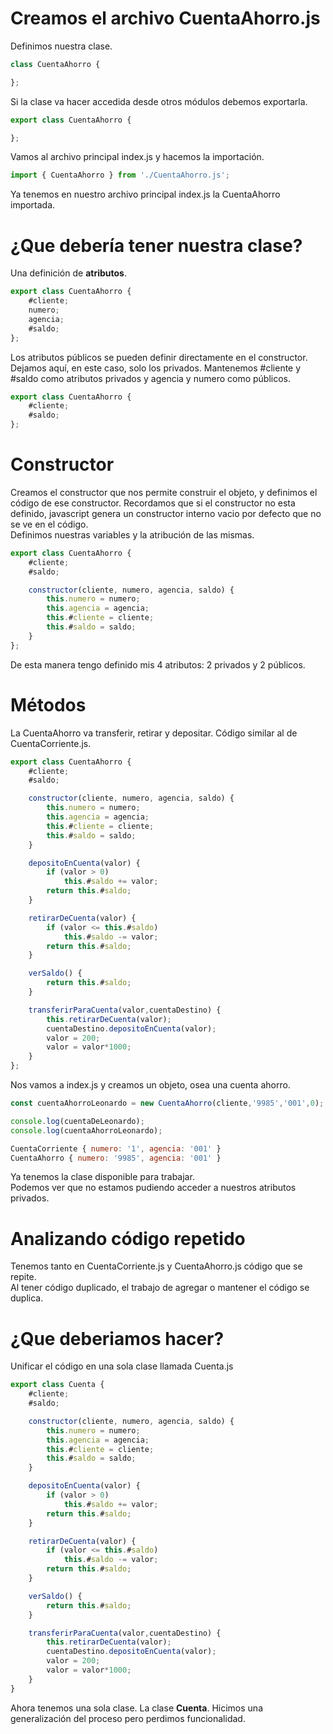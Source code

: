 # Creamos el archivo CuentaAhorro.js
Definimos nuestra clase.
```javascript
class CuentaAhorro {

};
```
Si la clase va hacer accedida desde otros módulos debemos exportarla.
```javascript
export class CuentaAhorro {

};
```
Vamos al archivo principal index.js y hacemos la importación.
```javascript
import { CuentaAhorro } from './CuentaAhorro.js';
```
Ya tenemos en nuestro archivo principal index.js la CuentaAhorro importada.
# ¿Que debería tener nuestra clase?
Una definición de **atributos**.
```javascript
export class CuentaAhorro {
    #cliente;
    numero;
    agencia;
    #saldo;
};
```
Los atributos públicos se pueden definir directamente en el constructor. Dejamos aquí, en este caso, solo los privados.
Mantenemos #cliente y #saldo como atributos privados y agencia y numero como públicos.
```javascript
export class CuentaAhorro {
    #cliente;
    #saldo;
};
```
# Constructor
Creamos el constructor que nos permite construir el objeto, y definimos el código de ese constructor.
Recordamos que si el constructor no esta definido, javascript genera un constructor interno vacio por defecto que no se ve en el código.  
Definimos nuestras variables y la atribución de las mismas.
```javascript
export class CuentaAhorro {
    #cliente;
    #saldo;

    constructor(cliente, numero, agencia, saldo) {
        this.numero = numero;
        this.agencia = agencia;
        this.#cliente = cliente;
        this.#saldo = saldo;
    }
};
```
De esta manera tengo definido mis 4 atributos: 2 privados y 2 públicos.
# Métodos
La CuentaAhorro va transferir, retirar y depositar.
Código similar al de CuentaCorriente.js.
```javascript
export class CuentaAhorro {
    #cliente;
    #saldo;

    constructor(cliente, numero, agencia, saldo) {
        this.numero = numero;
        this.agencia = agencia;
        this.#cliente = cliente;
        this.#saldo = saldo;
    }

    depositoEnCuenta(valor) {
        if (valor > 0)
            this.#saldo += valor;
        return this.#saldo;
    }

    retirarDeCuenta(valor) {
        if (valor <= this.#saldo)
            this.#saldo -= valor;
        return this.#saldo;
    }

    verSaldo() {
        return this.#saldo;
    }

    transferirParaCuenta(valor,cuentaDestino) {
        this.retirarDeCuenta(valor);
        cuentaDestino.depositoEnCuenta(valor);
        valor = 200;
        valor = valor*1000;
    }
};
```
Nos vamos a index.js y creamos un objeto, osea una cuenta ahorro.
```javascript
const cuentaAhorroLeonardo = new CuentaAhorro(cliente,'9985','001',0);

console.log(cuentaDeLeonardo);
console.log(cuentaAhorroLeonardo);
```
```javascript
CuentaCorriente { numero: '1', agencia: '001' }
CuentaAhorro { numero: '9985', agencia: '001' }
```
Ya tenemos la clase disponible para trabajar.  
Podemos ver que no estamos pudiendo acceder a nuestros atributos privados.  
# Analizando código repetido
Tenemos tanto en CuentaCorriente.js y CuentaAhorro.js código que se repite.  
Al tener código duplicado, el trabajo de agregar o mantener el código se duplica. 
# ¿Que deberiamos hacer?  
Unificar el código en una sola clase llamada Cuenta.js
```jsx
export class Cuenta {
    #cliente;
    #saldo;

    constructor(cliente, numero, agencia, saldo) {
        this.numero = numero;
        this.agencia = agencia;
        this.#cliente = cliente;
        this.#saldo = saldo;
    }

    depositoEnCuenta(valor) {
        if (valor > 0)
            this.#saldo += valor;
        return this.#saldo;
    }

    retirarDeCuenta(valor) {
        if (valor <= this.#saldo)
            this.#saldo -= valor;
        return this.#saldo;
    }

    verSaldo() {
        return this.#saldo;
    }

    transferirParaCuenta(valor,cuentaDestino) {
        this.retirarDeCuenta(valor);
        cuentaDestino.depositoEnCuenta(valor);
        valor = 200;
        valor = valor*1000;
    }
}
```  
Ahora tenemos una sola clase. La clase **Cuenta**.
Hicimos una generalización del proceso pero perdimos funcionalidad.

